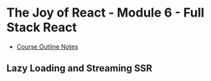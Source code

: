 # The Joy of React - Module 6 - Full Stack React

- [Course Outline Notes](../course-notes.md)

## Lazy Loading and Streaming SSR
